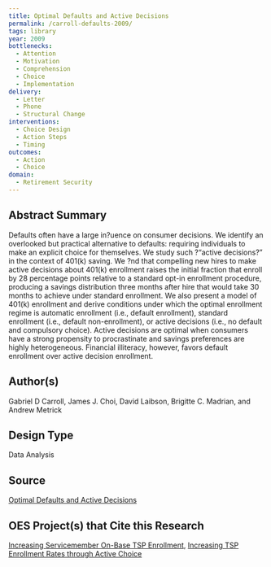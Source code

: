 ```yaml
---
title: Optimal Defaults and Active Decisions
permalink: /carroll-defaults-2009/
tags: library 
year: 2009
bottlenecks: 
  - Attention 
  - Motivation
  - Comprehension 
  - Choice 
  - Implementation
delivery: 
  - Letter 
  - Phone 
  - Structural Change
interventions: 
  - Choice Design 
  - Action Steps 
  - Timing 
outcomes: 
  - Action  
  - Choice 
domain: 
  - Retirement Security 
---
```

## Abstract Summary

Defaults often have a large in?uence on consumer decisions. We identify an overlooked
but practical alternative to defaults: requiring individuals to make an explicit choice
for themselves. We study such ?“active decisions?” in the context of 401(k) saving.
We ?nd that compelling new hires to make active decisions about 401(k) enrollment
raises the initial fraction that enroll by 28 percentage points relative to a standard
opt-in enrollment procedure, producing a savings distribution three months after hire
that would take 30 months to achieve under standard enrollment. We also present a
model of 401(k) enrollment and derive conditions under which the optimal enrollment
regime is automatic enrollment (i.e., default enrollment), standard enrollment (i.e.,
default non-enrollment), or active decisions (i.e., no default and compulsory choice).
Active decisions are optimal when consumers have a strong propensity to procrastinate
and savings preferences are highly heterogeneous. Financial illiteracy, however, favors
default enrollment over active decision enrollment.

## Author(s)

Gabriel D Carroll, James J. Choi, David Laibson, Brigitte C. Madrian, and Andrew Metrick

## Design Type

Data Analysis

## Source

<a href="https://www.ncbi.nlm.nih.gov/pmc/articles/PMC2798815/">Optimal Defaults and Active Decisions</a>

## OES Project(s) that Cite this Research

<a href="https://oes.gsa.gov/projects/on-base-tsp-enrollment/">Increasing Servicemember On-Base TSP Enrollment</a>, <a href="https://oes.gsa.gov/projects/active-choice-tsp/">Increasing TSP Enrollment Rates through Active Choice</a>

